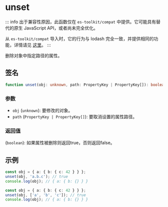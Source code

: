 # unset

::: info
出于兼容性原因，此函数仅在 `es-toolkit/compat` 中提供。它可能具有替代的原生 JavaScript API，或者尚未完全优化。

从 `es-toolkit/compat` 导入时，它的行为与 lodash 完全一致，并提供相同的功能，详情请见 [这里](../../../compatibility.md)。
:::

删除对象中指定路径的属性。

## 签名

```typescript
function unset(obj: unknown, path: PropertyKey | PropertyKey[]): boolean;
```

### 参数

- `obj` (`unknown`): 要修改的对象。
- `path` (`PropertyKey | PropertyKey[]`): 要取消设置的属性路径。

### 返回值

(`boolean`): 如果属性被删除则返回true，否则返回false。

## 示例

```typescript
const obj = { a: { b: { c: 42 } } };
unset(obj, 'a.b.c'); // true
console.log(obj); // { a: { b: {} } }

const obj = { a: { b: { c: 42 } } };
unset(obj, ['a', 'b', 'c']); // true
console.log(obj); // { a: { b: {} } }
```
